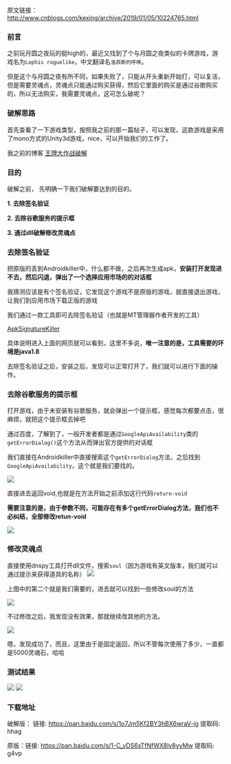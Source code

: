 原文链接：http://www.cnblogs.com/kexing/archive/2019/01/05/10224765.html
### 前言
之前玩月圆之夜玩的挺high的，最近又找到了个与月圆之夜类似的卡牌游戏，游戏名为`Lophis roguelike`，中文翻译名`洛菲斯的呼唤`。

但是这个与月圆之夜有所不同，如果失败了，只能从开头重新开始打，可以复活，但是需要灵魂点，灵魂点只能通过购买获得，然后它里面的购买是通过谷歌购买的，所以无法购买，我需要灵魂点，这可怎么破呢？

### 破解思路
首先查看了一下游戏类型，按照我之前的那一篇帖子，可以发现，这款游戏是采用了mono方式的Unity3d游戏，nice，可以开始我们的工作了。

我之前的博客
[王牌大作战破解](https://www.cnblogs.com/kexing/p/10159961.html)
### 目的
破解之前， 先明确一下我们破解要达到的目的。

**1. 去除签名验证**

**2. 去除谷歌服务的提示框**

**3. 通过dll破解修改灵魂点**

### 去除签名验证

把原版的丢到Androidkiller中，什么都不做，之后再次生成apk，**安装打开发现进不去，然后闪退，弹出了一个选择应用市场的的对话框**

我猜测应该是有个签名验证，它发现这个游戏不是原版的游戏，就直接退出游戏，让我们到应用市场下载正版的游戏

我们通过一款工具即可去除签名验证（也就是MT管理器作者开发的工具）

[ApkSignatureKiller](https://github.com/L-JINBIN/ApkSignatureKiller)

具体说明进入上面的网页就可以看到，这里不多说，**唯一注意的是，工具需要的环境是java1.8**

去除签名验证之后，安装之后，发现可以正常打开了，我们就可以进行下面的操作。

### 去除谷歌服务的提示框

打开游戏，由于未安装有谷歌服务，就会弹出一个提示框，感觉每次都要点击，很麻烦，就把这个提示框去掉吧

通过百度，了解到了，一般开发者都是通过`GoogleApiAvailability`类的`getErrorDialog()`这个方法从而弹出官方提供的对话框

我们直接在Androidkiller中直接搜索这个`getErrorDialog`方法，之后找到`GoogleApiAvailability`，这个就是我们要找的。

![](https://img2018.cnblogs.com/blog/1210268/201901/1210268-20190105154937764-1459474395.png)

直接进去返回void,也就是在方法开始之前添加这行代码`return-void`

**需要注意的是，由于参数不同，可能存在有多个getErrorDialog方法，我们也不必纠结，全部修改retun-void**

![](https://img2018.cnblogs.com/blog/1210268/201901/1210268-20190105155134525-1736384176.png)

### 修改灵魂点

直接使用dnspy工具打开dll文件，搜索`soul`（因为游戏有英文版本，我们就可以通过提示来获得道具的名称）
![](https://img2018.cnblogs.com/blog/1210268/201901/1210268-20190105160509073-190032265.png)

上图中的第二个就是我们需要的，进去就可以找到一些修改soul的方法

![](https://img2018.cnblogs.com/blog/1210268/201901/1210268-20190105160711446-80574286.png)

不过修改之后，我发现没有效果，那就继续改其他的方法。

![](https://img2018.cnblogs.com/blog/1210268/201901/1210268-20190105160946972-932393889.png)

嗯，发现成功了，而且，这里由于是固定返回，所以不管每次使用了多少，一直都是5000灵魂石，哈哈

### 测试结果
![](https://img2018.cnblogs.com/blog/1210268/201901/1210268-20190105161617634-655286957.png)
![](https://img2018.cnblogs.com/blog/1210268/201901/1210268-20190105161646684-795766688.png)

### 下载地址

破解版： 链接: https://pan.baidu.com/s/1o7Jm5Kf2BY3hBX6wraV-ig 提取码: hhag

原版：链接: https://pan.baidu.com/s/1-C_vDS6sTfNfWX8lv8yyMw 提取码: g4vp